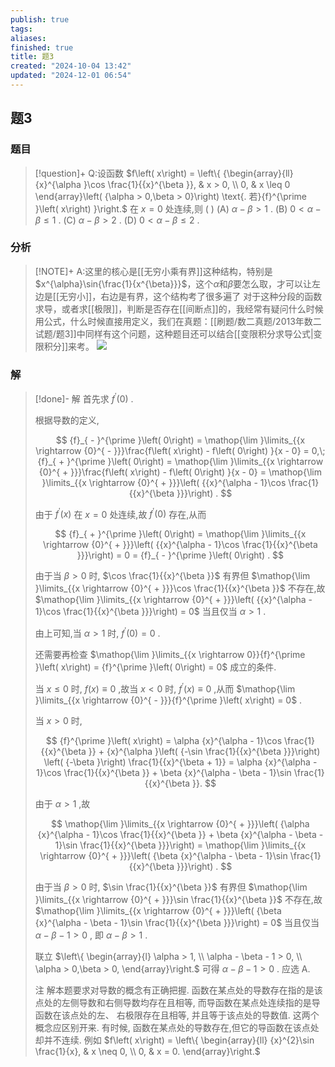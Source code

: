 ```yaml
---
publish: true
tags: 
aliases: 
finished: true
title: 题3
created: "2024-10-04 13:42"
updated: "2024-12-01 06:54"
---
```

## 题3
### 题目
> [!question]+
> Q:设函数 $f\left( x\right) = \left\{ {\begin{array}{ll} {x}^{\alpha }\cos \frac{1}{{x}^{\beta }}, & x > 0, \\ 0, & x \leq 0 \end{array}\left( {\alpha > 0,\beta > 0}\right) \text{. 若}{f}^{\prime }\left( x\right) }\right.$ 在 $x = 0$ 处连续,则 ( )
> (A) $\alpha - \beta > 1$ . 
> (B) $0 < \alpha - \beta \leq 1$ . 
> (C) $\alpha - \beta > 2$ .
> (D) $0 < \alpha - \beta \leq 2$ .
### 分析
> [!NOTE]+
> A:这里的核心是[[无穷小乘有界]]这种结构，特别是$x^{\alpha}\sin{\frac{1}{x^{\beta}}}$，这个$\alpha$和$\beta$要怎么取，才可以让左边是[[无穷小]]，右边是有界，这个结构考了很多遍了
> 对于这种分段的函数求导，或者求[[极限]]，判断是否存在[[间断点]]的，我经常有疑问什么时候用公式，什么时候直接用定义，我们在真题：[[刷题/数二真题/2013年数二试题/题3]]中同样有这个问题，这种题目还可以结合[[变限积分求导公式|变限积分]]来考。
> ![](https://img.hwenyi.live/202411250109099.webp)
### 解
> [!done]-
> 解 首先求 ${f}^{\prime }\left( 0\right)$ .
> 
> 根据导数的定义,
> 
> $$
> {f}_{ - }^{\prime }\left( 0\right) = \mathop{\lim }\limits_{{x \rightarrow {0}^{ - }}}\frac{f\left( x\right) - f\left( 0\right) }{x - 0} = 0,\;{f}_{ + }^{\prime }\left( 0\right) = \mathop{\lim }\limits_{{x \rightarrow {0}^{ + }}}\frac{f\left( x\right) - f\left( 0\right) }{x - 0} = \mathop{\lim }\limits_{{x \rightarrow {0}^{ + }}}\left( {{x}^{\alpha - 1}\cos \frac{1}{{x}^{\beta }}}\right) .
> $$
> 
> 由于 ${f}^{\prime }\left( x\right)$ 在 $x = 0$ 处连续,故 ${f}^{\prime }\left( 0\right)$ 存在,从而
> 
> $$
> {f}_{ + }^{\prime }\left( 0\right) = \mathop{\lim }\limits_{{x \rightarrow {0}^{ + }}}\left( {{x}^{\alpha - 1}\cos \frac{1}{{x}^{\beta }}}\right) = 0 = {f}_{ - }^{\prime }\left( 0\right) .
> $$
> 
> 由于当 $\beta > 0$ 时, $\cos \frac{1}{{x}^{\beta }}$ 有界但 $\mathop{\lim }\limits_{{x \rightarrow {0}^{ + }}}\cos \frac{1}{{x}^{\beta }}$ 不存在,故 $\mathop{\lim }\limits_{{x \rightarrow {0}^{ + }}}\left( {{x}^{\alpha - 1}\cos \frac{1}{{x}^{\beta }}}\right) = 0$ 当且仅当 $\alpha > 1$ .
> 
> 由上可知,当 $\alpha > 1$ 时, ${f}^{\prime }\left( 0\right) = 0$ .
> 
> 还需要再检查 $\mathop{\lim }\limits_{{x \rightarrow 0}}{f}^{\prime }\left( x\right) = {f}^{\prime }\left( 0\right) = 0$ 成立的条件.
> 
> 当 $x \leq 0$ 时, $f\left( x\right) \equiv 0$ ,故当 $x < 0$ 时, ${f}^{\prime }\left( x\right) \equiv 0$ ,从而 $\mathop{\lim }\limits_{{x \rightarrow {0}^{ - }}}{f}^{\prime }\left( x\right) = 0$ .
> 
> 当 $x > 0$ 时,
> 
> $$
> {f}^{\prime }\left( x\right) = \alpha {x}^{\alpha - 1}\cos \frac{1}{{x}^{\beta }} + {x}^{\alpha }\left( {-\sin \frac{1}{{x}^{\beta }}}\right) \left( {-\beta }\right) \frac{1}{{x}^{\beta + 1}} = \alpha {x}^{\alpha - 1}\cos \frac{1}{{x}^{\beta }} + \beta {x}^{\alpha - \beta - 1}\sin \frac{1}{{x}^{\beta }}.
> $$
> 
> 由于 $\alpha > 1$ ,故
> 
> $$
> \mathop{\lim }\limits_{{x \rightarrow {0}^{ + }}}\left( {\alpha {x}^{\alpha - 1}\cos \frac{1}{{x}^{\beta }} + \beta {x}^{\alpha - \beta - 1}\sin \frac{1}{{x}^{\beta }}}\right) = \mathop{\lim }\limits_{{x \rightarrow {0}^{ + }}}\left( {\beta {x}^{\alpha - \beta - 1}\sin \frac{1}{{x}^{\beta }}}\right) .
> $$
> 
> 由于当 $\beta > 0$ 时, $\sin \frac{1}{{x}^{\beta }}$ 有界但 $\mathop{\lim }\limits_{{x \rightarrow {0}^{ + }}}\sin \frac{1}{{x}^{\beta }}$ 不存在,故 $\mathop{\lim }\limits_{{x \rightarrow {0}^{ + }}}\left( {\beta {x}^{\alpha - \beta - 1}\sin \frac{1}{{x}^{\beta }}}\right) = 0$ 当且仅当 $\alpha - \beta - 1 > 0$ , 即 $\alpha - \beta > 1$ .
> 
> 联立 $\left\{ \begin{array}{l} \alpha > 1, \\ \alpha - \beta - 1 > 0, \\ \alpha > 0,\beta > 0, \end{array}\right.$ 可得 $\alpha - \beta - 1 > 0$ . 应选 A.
> 
> 注 解本题要求对导数的概念有正确把握. 函数在某点处的导数存在指的是该点处的左侧导数和右侧导数均存在且相等, 而导函数在某点处连续指的是导函数在该点处的左、 右极限存在且相等, 并且等于该点处的导数值. 这两个概念应区别开来. 有时候, 函数在某点处的导数存在,但它的导函数在该点处却并不连续. 例如 $f\left( x\right) = \left\{ \begin{array}{ll} {x}^{2}\sin \frac{1}{x}, & x \neq 0, \\ 0, & x = 0. \end{array}\right.$